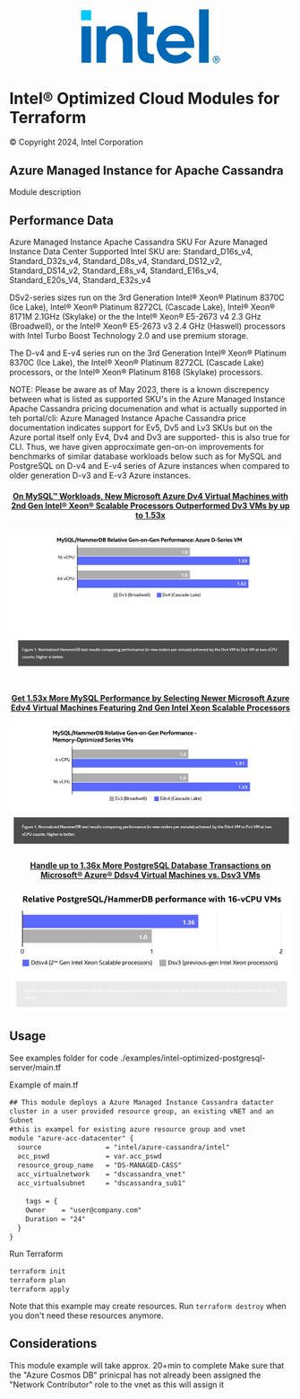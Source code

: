 <p align="center">
  <img src="https://github.com/intel/terraform-intel-azure-cassandra/blob/main/images/logo-classicblue-800px.png?raw=true" alt="Intel Logo" width="250"/>
</p>

# Intel® Optimized Cloud Modules for Terraform

© Copyright 2024, Intel Corporation

## Azure Managed Instance for Apache Cassandra

 Module description

## Performance Data

Azure Managed Instance Apache Cassandra SKU
For Azure Managed Instance Data Center Supported Intel SKU are:
Standard_D16s_v4, Standard_D32s_v4, Standard_D8s_v4, Standard_DS12_v2, Standard_DS14_v2, Standard_E8s_v4, Standard_E16s_v4, Standard_E20s_V4, Standard_E32s_v4

DSv2-series sizes run on the 3rd Generation Intel® Xeon® Platinum 8370C (Ice Lake), Intel® Xeon® Platinum 8272CL (Cascade Lake), Intel® Xeon® 8171M 2.1GHz (Skylake) or the the Intel® Xeon® E5-2673 v4 2.3 GHz (Broadwell), or the Intel® Xeon® E5-2673 v3 2.4 GHz (Haswell) processors with Intel Turbo Boost Technology 2.0 and use premium storage.

The D-v4 and E-v4 series run on the 3rd Generation Intel® Xeon® Platinum 8370C (Ice Lake), the Intel® Xeon® Platinum 8272CL (Cascade Lake) processors, or the Intel® Xeon® Platinum 8168 (Skylake) processors.

NOTE: Please be aware as of May 2023, there is a known discrepency between what is listed as supported SKU's in the Azure Managed Instance Apache Cassandra pricing documenation and what is actually supported in teh portal/cli: Azure Managed Instance Apache Cassandra price documentation indicates support for Ev5, Dv5 and Lv3 SKUs but on the Azure portal itself only Ev4, Dv4 and Dv3 are supported- this is also true for CLI. Thus, we have given approcximate gen-on-on improvements for benchmarks of similar database workloads below such as for MySQL and PostgreSQL on D-v4 and E-v4 series of Azure instances when compared to older generation D-v3 and E-v3 Azure instances.



<center>

#### [On MySQL™ Workloads, New Microsoft Azure Dv4 Virtual Machines with 2nd Gen Intel® Xeon® Scalable Processors Outperformed Dv3 VMs by up to 1.53x](https://www.intel.com/content/www/us/en/partner/workload/microsoft/azure-dv4-vms-outperform-dv3-benchmark.html)

<p align="center">
  <a href="https://www.intel.com/content/www/us/en/partner/workload/microsoft/azure-dv4-vms-outperform-dv3-benchmark.html">
  <img src="https://github.com/intel/terraform-intel-azure-cassandra/blob/main/images/mysql_dv4.png?raw=true" alt="Cassandra" width="600"/>
  </a>
</p>

#

#### [Get 1.53x More MySQL Performance by Selecting Newer Microsoft Azure Edv4 Virtual Machines Featuring 2nd Gen Intel Xeon Scalable Processors](https://www.intel.com/content/www/us/en/partner/workload/microsoft/mysql-performs-on-newer-azure-edv4-vms-benchmark.html)

<p align="center">
  <a href="https://www.intel.com/content/www/us/en/partner/workload/microsoft/mysql-performs-on-newer-azure-edv4-vms-benchmark.html">
  <img src="https://github.com/intel/terraform-intel-azure-cassandra/blob/main/images/mysql_edv4.png?raw=true" alt="Cassandra" width="600"/>
  </a>
</p>

#### [Handle up to 1.36x More PostgreSQL Database Transactions on Microsoft® Azure® Ddsv4 Virtual Machines vs. Dsv3 VMs](https://www.intel.com/content/www/us/en/partner/workload/microsoft/more-postgresql-on-azure-ddsv4-vms-benchmark.html)

<p align="center">
  <a href="https://www.intel.com/content/www/us/en/partner/workload/microsoft/more-postgresql-on-azure-ddsv4-vms-benchmark.html">
  <img src="https://github.com/intel/terraform-intel-azure-cassandra/blob/main/images/postgresql_ddsv4.png?raw=true" alt="Cassandra" width="600"/>
  </a>
</p>

</center>

## Usage

See examples folder for code ./examples/intel-optimized-postgresql-server/main.tf

Example of main.tf

```hcl
## This module deploys a Azure Managed Instance Cassandra datacter cluster in a user provided resource group, an existing vNET and an Subnet
#this is exampel for existing azure resource group and vnet
module "azure-acc-datacenter" {
  source                = "intel/azure-cassandra/intel"
  acc_pswd              = var.acc_pswd
  resource_group_name   = "DS-MANAGED-CASS"
  acc_virtualnetwork    = "dscassandra_vnet"
  acc_virtualsubnet     = "dscassandra_sub1"

    tags = {
    Owner    = "user@company.com"
    Duration = "24"
  }
}

```

Run Terraform

```hcl
terraform init  
terraform plan
terraform apply

```

Note that this example may create resources. Run `terraform destroy` when you don't need these resources anymore.

## Considerations  
This module example will take approx. 20+min to complete 
Make sure that the "Azure Cosmos DB" prinicpal has not already been assigned the "Network Contributor" role to the vnet as this will assign it
